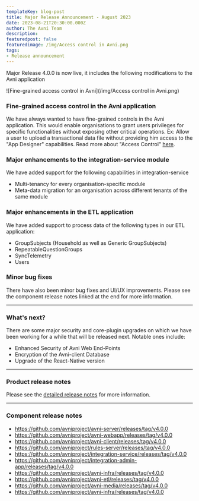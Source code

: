 ```yaml
---
templateKey: blog-post
title: Major Release Announcement - August 2023
date: 2023-08-21T20:30:00.000Z
author: The Avni Team
description:
featuredpost: false
featuredimage: /img/Access control in Avni.png
tags:
- Release announcement
---
```

Major Release 4.0.0 is now live, it includes the following modifications to the Avni application


![Fine-grained access control in Avni](/img/Access control in Avni.png)

### Fine-grained access control in the Avni application
We have always wanted to have fine-grained controls in the Avni application. This would enable organisations to grant users privileges for specific functionalities without exposing other critical operations. Ex: Allow a user to upload a transactional data file without providing him access to the "App Designer" capabilities.
Read more about "Access Control" [here](https://avni.readme.io/docs/access-control#privileges).

### Major enhancements to the integration-service module
We have added support for the following capabilities in integration-service
- Multi-tenancy for every organisation-specific module
- Meta-data migration for an organisation across different tenants of the same module

### Major enhancements in the ETL application
We have added support to process data of the following types in our ETL application:
- GroupSubjects (Household as well as Generic GroupSubjects)
- RepeatableQuestionGroups
- SyncTelemetry
- Users

### Minor bug fixes
There have also been minor bug fixes and UI/UX improvements. Please see the component release notes linked at the end for more information.

---------------------------------------------------------------------------
### What's next?

There are some major security and core-plugin upgrades on which we have been working for a while that will be released next. Notable ones include:

 - Enhanced Security of Avni Web End-Points
 - Encryption of the Avni-client Database
 - Upgrade of the React-Native version

---------------------------------------------------------------------------
### Product release notes
Please see the [detailed release notes](https://github.com/avniproject/avni-product/releases/tag/v4.0.0) for more information.

---------------------------------------------------------------------------
### Component release notes
- <a href="https://github.com/avniproject/avni-server/releases/tag/v4.0.0" target="_blank" rel="noopener noreferrer">https://github.com/avniproject/avni-server/releases/tag/v4.0.0</a>
- <a href="https://github.com/avniproject/avni-webapp/releases/tag/v4.0.0" target="_blank" rel="noopener noreferrer">https://github.com/avniproject/avni-webapp/releases/tag/v4.0.0</a>
- <a href="https://github.com/avniproject/avni-client/releases/tag/v4.0.0" target="_blank" rel="noopener noreferrer">https://github.com/avniproject/avni-client/releases/tag/v4.0.0</a>
- <a href="https://github.com/avniproject/rules-server/releases/tag/v4.0.0" target="_blank" rel="noopener noreferrer">https://github.com/avniproject/rules-server/releases/tag/v4.0.0</a>
- <a href="https://github.com/avniproject/integration-service/releases/tag/v4.0.0" target="_blank" rel="noopener noreferrer">https://github.com/avniproject/integration-service/releases/tag/v4.0.0</a>
- <a href="https://github.com/avniproject/integration-admin-app/releases/tag/v4.0.0" target="_blank" rel="noopener noreferrer">https://github.com/avniproject/integration-admin-app/releases/tag/v4.0.0</a>
- <a href="https://github.com/avniproject/avni-infra/releases/tag/v4.0.0" target="_blank" rel="noopener noreferrer">https://github.com/avniproject/avni-infra/releases/tag/v4.0.0</a>
- <a href="https://github.com/avniproject/avni-etl/releases/tag/v4.0.0" target="_blank" rel="noopener noreferrer">https://github.com/avniproject/avni-etl/releases/tag/v4.0.0</a>
- <a href="https://github.com/avniproject/avni-media/releases/tag/v4.0.0" target="_blank" rel="noopener noreferrer">https://github.com/avniproject/avni-media/releases/tag/v4.0.0</a>
- <a href="https://github.com/avniproject/avni-infra/releases/tag/v4.0.0" target="_blank" rel="noopener noreferrer">https://github.com/avniproject/avni-infra/releases/tag/v4.0.0</a>